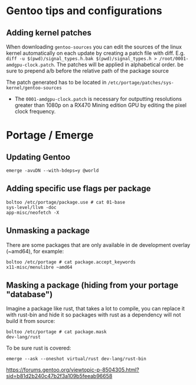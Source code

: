 # Gentoo tips and configurations

## Adding kernel patches

When downloading `gentoo-sources` you can edit the sources of the linux kernel automatically on each update by creating a patch file with diff. E.g. `diff -u $(pwd)/signal_types.h.bak $(pwd)/signal_types.h > /root/0001-amdgpu-clock.patch`. The patches will be applied in alphabetical order. be sure to prepend a/b before the relative path of the package source

The patch generated has to be located in `/etc/portage/patches/sys-kernel/gentoo-sources`

* The `0001-amdgpu-clock.patch` is necessary for outputting resolutions greater than 1080p on a RX470 Mining edition GPU by editing the pixel clock frequency.

# Portage / Emerge

## Updating Gentoo

```
emerge -avuDN --with-bdeps=y @world
```

## Adding specific use flags per package

```properties
boltoo /etc/portage/package.use # cat 01-base
sys-level/llvm -doc
app-misc/neofetch -X
```

## Unmasking a package
There are some packages that are only available in de development overlay (~amd64), for example:

```properties
boltoo /etc/portage # cat package.accept_keywords 
x11-misc/menulibre ~amd64
```

## Masking a package (hiding from your portage "database")
Imagine a package like rust, that takes a lot to compile, you can replace it with rust-bin and hide it so packages with rust as a dependency will not build it from source:

```properties
boltoo /etc/portage # cat package.mask 
dev-lang/rust
```
To be sure rust is covered:
```
emerge --ask --oneshot virtual/rust dev-lang/rust-bin
```

https://forums.gentoo.org/viewtopic-p-8504305.html?sid=b81d2b240c47b2f3a109b5feeab96658